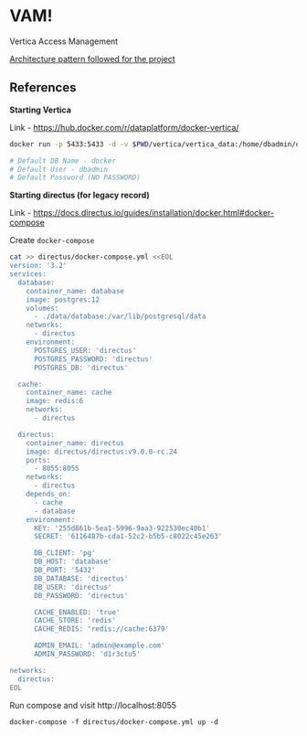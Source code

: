 # VAM!

Vertica Access Management

[Architecture pattern followed for the project](./ARCHITECTURE.md)

## References

**Starting Vertica**

Link - https://hub.docker.com/r/dataplatform/docker-vertica/

```bash
docker run -p 5433:5433 -d -v $PWD/vertica/vertica_data:/home/dbadmin/docker dataplatform/docker-vertica

# Default DB Name - docker
# Default User - dbadmin
# Default Password (NO PASSWORD)
```

**Starting directus (for legacy record)**

Link - https://docs.directus.io/guides/installation/docker.html#docker-compose

Create `docker-compose`

```bash
cat >> directus/docker-compose.yml <<EOL
version: '3.2'
services:
  database:
    container_name: database
    image: postgres:12
    volumes:
      - ./data/database:/var/lib/postgresql/data
    networks:
      - directus
    environment:
      POSTGRES_USER: 'directus'
      POSTGRES_PASSWORD: 'directus'
      POSTGRES_DB: 'directus'

  cache:
    container_name: cache
    image: redis:6
    networks:
      - directus

  directus:
    container_name: directus
    image: directus/directus:v9.0.0-rc.24
    ports:
      - 8055:8055
    networks:
      - directus
    depends_on:
      - cache
      - database
    environment:
      KEY: '255d861b-5ea1-5996-9aa3-922530ec40b1'
      SECRET: '6116487b-cda1-52c2-b5b5-c8022c45e263'

      DB_CLIENT: 'pg'
      DB_HOST: 'database'
      DB_PORT: '5432'
      DB_DATABASE: 'directus'
      DB_USER: 'directus'
      DB_PASSWORD: 'directus'

      CACHE_ENABLED: 'true'
      CACHE_STORE: 'redis'
      CACHE_REDIS: 'redis://cache:6379'

      ADMIN_EMAIL: 'admin@example.com'
      ADMIN_PASSWORD: 'd1r3ctu5'

networks:
  directus:
EOL
```

Run compose and visit http://localhost:8055
```
docker-compose -f directus/docker-compose.yml up -d
```